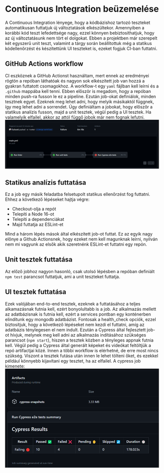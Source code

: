 # Continuous Integration beüzemelése

A Continuous Integration lényege, hogy a kódbázishoz tartozó teszteket automatikusan futtatjuk új változtatások elkészültekor. Amennyiben a korábbi kód teszt lefedettsége nagy, ezzel könnyen bebiztosíthatjuk, hogy az új változtatásunk nem tört el dolgokat. Ebben a projektben már szerepelt két egyszerű unit teszt, valamint a tárgy során beállítottuk még a statikus kódellenőrzést és készítettünk UI teszteket is, ezeket fogjuk CI-ban futtatni.

## GitHub Actions workflow
CI eszköznek a GitHub Actionst használtam, mert ennek az eredményei rögtön a repóban láthatóak és nagyon sok elkészített job van hozzá a gyakran futtatott csomagokhoz. A workflow-t egy `yaml` fájlban kell leírni és a `.github` mappába kell tenni. Ebben először is megadom, hogy a repóban minden push-ra fusson le ez a pipeline. Ezután job-okat definiálok, minden tesztnek egyet. Ezeknek meg lehet adni, hogy melyik másikaktól függnek, így meg lehet adni a sorrendet. Úgy definiáltam a jobokat, hogy előszőr a statikus analízis fusson, majd a unit tesztek, végül pedig a UI tesztek. Ha valamelyik elfailel, akkor az attól függő jobok már nem fognak lefutni.
![](img/pipeline.png "GitHub Actions workflow")

## Statikus analízis futtatása
Ez a job egy másik feladatba felsetupolt statikus ellenőrzést fog futtatni. Ehhez a következő lépéseket hajtja végre:
- Checkout-olja a repót
- Telepíti a Node 16-ot
- Telepíti a dependenciákat
- Majd futtatja az ESLint-et

Mind a három lépés mások által elkészített job-ot futtat. Ez az egyik nagy előnye a Github Actionsnek, hogy ezeket nem kell magunknak leírni, nyilván nem mi vagyunk az elsők akik szeretnénk ESLint-et futtatni egy repón.

## Unit tesztek futtatása
Az előző jobhoz nagyon hasonló, csak utolsó lépésben a repóban definiált `npm test` parancsot futtatjuk, ami a unit teszteket futtatja.

## UI tesztek futtatása
Ezek valójában end-to-end tesztek, ezeknek a futtatásához a teljes alkamazásnak futnia kell, ezért bonyolultabb is a job. Az alkalmazás mellett az adatbázisnak is futnia kell, ezért a services pontban egy konténerben elindítunk egy mongodb adatbázist. Fontosak a health_check opciók, ezzel biztosítjuk, hogy a következő lépéseket nem kezdi el futtatni, amíg az adatbázis ténylegesen el nem indult. Ezután a Cypress által fejlesztett job-ot hívjuk, melynek meg kell adni az alkalmazás indításához szükséges parancsot (`npm start`), hiszen a tesztek közben a tényleges appnak futnia kell. Végül pedig a Cypress által generált képeket és videókat feltöltjük a repó artifactjai közé. Innen a többi workflow is elérhetné, de erre most nincs szükség. Viszont a tesztek futása után innen le lehet tölteni őket, és ezekkel például könnyebb kijavítani egy tesztet, ha az elfailel. A cypress job kimenete:
![](img/cypress_res.png "Cypress job eredménye")
